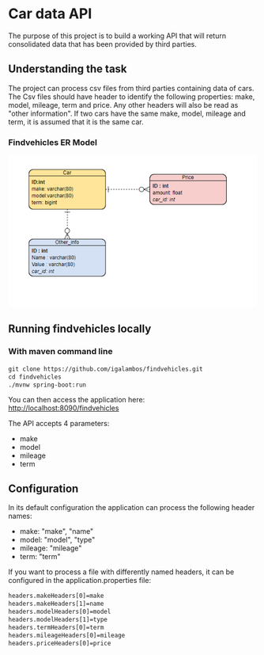  # Car data API

The purpose of this project is to build a working API that will return consolidated data that has been provided by 
third parties.

## Understanding the task

The project can process csv files from third parties containing data of cars.  The Csv files should have header to 
identify the following properties: make, model, mileage, term and price. Any other headers will also be read as 
"other information". If two cars have the same make, model, mileage and term, it is assumed that it is the same car.

### Findvehicles ER Model

![alt ermodel](https://github.com/igalambos/findvehicles/blob/master/er-diagram.PNG?raw=true)

## Running findvehicles locally

### With maven command line
```
git clone https://github.com/igalambos/findvehicles.git
cd findvehicles
./mvnw spring-boot:run
```

You can then access the application here: [http://localhost:8090/findvehicles](http://localhost:8090/findvehicles)

The API accepts 4 parameters:
 - make
 - model
 - mileage
 - term

## Configuration

In its default configuration the application can process the following header names:
 - make: "make", "name"
 - model: "model", "type"
 - mileage: "mileage"
 - term: "term"
 
 If you want to process a file with differently named headers, it can be configured in the application.properties file:
 
```
headers.makeHeaders[0]=make
headers.makeHeaders[1]=name
headers.modelHeaders[0]=model
headers.modelHeaders[1]=type
headers.termHeaders[0]=term
headers.mileageHeaders[0]=mileage
headers.priceHeaders[0]=price
```


  

